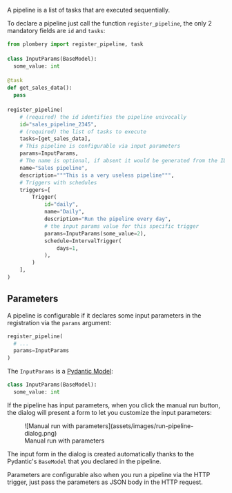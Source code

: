 A pipeline is a list of tasks that are executed sequentially.

To declare a pipeline just call the function `register_pipeline`,
the only 2 mandatory fields are `id` and `tasks`:

```py
from plombery import register_pipeline, task

class InputParams(BaseModel):
  some_value: int

@task
def get_sales_data():
  pass

register_pipeline(
    # (required) the id identifies the pipeline univocally
    id="sales_pipeline_2345",
    # (required) the list of tasks to execute
    tasks=[get_sales_data],
    # This pipeline is configurable via input parameters
    params=InputParams,
    # The name is optional, if absent it would be generated from the ID
    name="Sales pipeline",
    description="""This is a very useless pipeline""",
    # Triggers with schedules
    triggers=[
        Trigger(
            id="daily",
            name="Daily",
            description="Run the pipeline every day",
            # the input params value for this specific trigger
            params=InputParams(some_value=2),
            schedule=IntervalTrigger(
                days=1,
            ),
        )
    ],
)
```

## Parameters

A pipeline is configurable if it declares some input parameters in the registration
via the `params` argument:

```py
register_pipeline(
  # ...
  params=InputParams
)
```

The `InputParams` is a [Pydantic Model](https://docs.pydantic.dev/latest/usage/models/):

```py
class InputParams(BaseModel):
  some_value: int
```

If the pipeline has input parameters, when you click the manual run button,
the dialog will present a form to let you customize the input parameters:

<figure markdown>
  ![Manual run with parameters](assets/images/run-pipeline-dialog.png)
  <figcaption>Manual run with parameters</figcaption>
</figure>

The input form in the dialog is created automatically thanks to the Pydantic's
`BaseModel` that you declared in the pipeline.

Parameters are configurable also when you run a pipeline via the HTTP trigger,
just pass the parameters as JSON body in the HTTP request.
